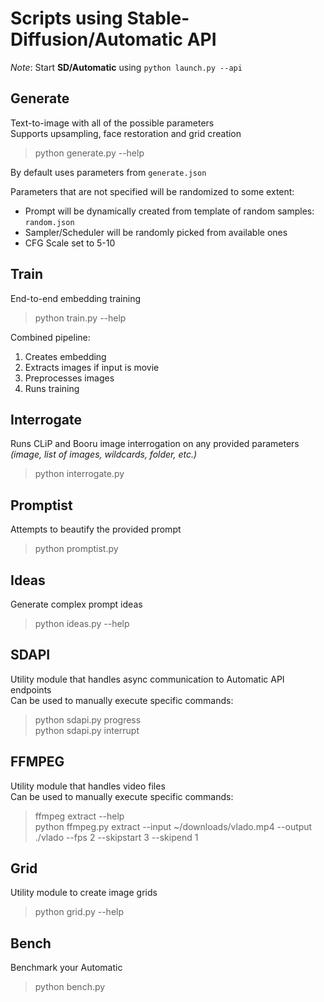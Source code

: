 # Scripts using Stable-Diffusion/Automatic API

*Note*: Start **SD/Automatic** using `python launch.py --api`
## Generate

Text-to-image with all of the possible parameters  
Supports upsampling, face restoration and grid creation  
> python generate.py --help

By default uses parameters from  `generate.json`

Parameters that are not specified will be randomized to some extent:
- Prompt will be dynamically created from template of random samples: `random.json`
- Sampler/Scheduler will be randomly picked from available ones
- CFG Scale set to 5-10

## Train

End-to-end embedding training
> python train.py --help

Combined pipeline:
1. Creates embedding  
2. Extracts images if input is movie  
3. Preprocesses images  
4. Runs training  

## Interrogate

Runs CLiP and Booru image interrogation on any provided parameters  
*(image, list of images, wildcards, folder, etc.)*
> python interrogate.py

## Promptist

Attempts to beautify the provided prompt  
> python promptist.py

## Ideas

Generate complex prompt ideas
> python ideas.py --help

## SDAPI

Utility module that handles async communication to Automatic API endpoints  
Can be used to manually execute specific commands:
> python sdapi.py progress  
> python sdapi.py interrupt

## FFMPEG

Utility module that handles video files  
Can be used to manually execute specific commands:
> ffmpeg extract --help  
> python ffmpeg.py extract --input ~/downloads/vlado.mp4 --output ./vlado --fps 2 --skipstart 3 --skipend 1

## Grid

Utility module to create image grids
> python grid.py --help

## Bench

Benchmark your Automatic
> python bench.py
